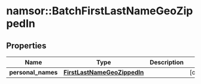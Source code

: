 # namsor::BatchFirstLastNameGeoZippedIn

## Properties
Name | Type | Description | Notes
------------ | ------------- | ------------- | -------------
**personal_names** | [**FirstLastNameGeoZippedIn**](FirstLastNameGeoZippedIn.md) |  | [optional] 


